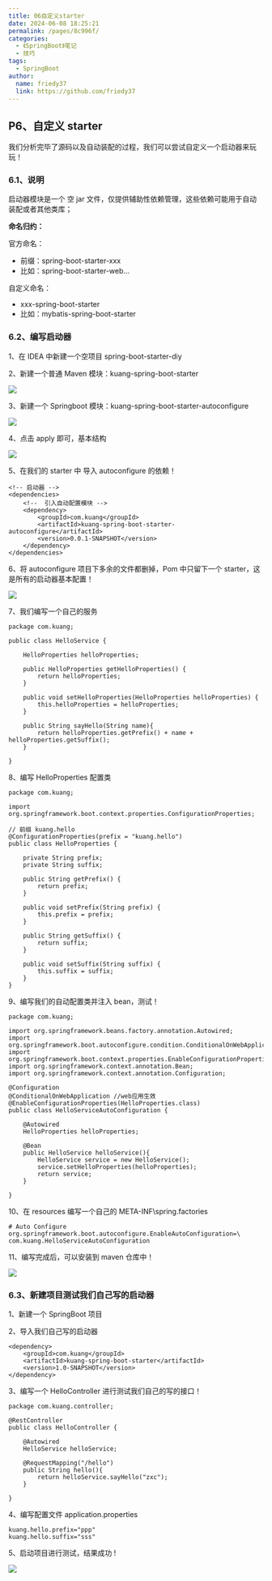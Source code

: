 ```yaml
---
title: 06自定义starter
date: 2024-06-08 18:25:21
permalink: /pages/8c996f/
categories:
  - 《SpringBoot》笔记
  - 技巧
tags:
  - SpringBoot
author: 
  name: friedy37
  link: https://github.com/friedy37
---
```

P6、自定义 starter
--------------

我们分析完毕了源码以及自动装配的过程，我们可以尝试自定义一个启动器来玩玩！

### 6.1、说明

启动器模块是一个 空 jar 文件，仅提供辅助性依赖管理，这些依赖可能用于自动装配或者其他类库；

**命名归约：**

官方命名：

*   前缀：spring-boot-starter-xxx
*   比如：spring-boot-starter-web…

自定义命名：

*   xxx-spring-boot-starter
*   比如：mybatis-spring-boot-starter

### 6.2、编写启动器

1、在 IDEA 中新建一个空项目 spring-boot-starter-diy

2、新建一个普通 Maven 模块：kuang-spring-boot-starter

![](https://img-blog.csdnimg.cn/img_convert/d44e02c69c824e965e9f382a45f213f0.png)

3、新建一个 Springboot 模块：kuang-spring-boot-starter-autoconfigure

![](https://img-blog.csdnimg.cn/img_convert/f279b233d71b9db71501c3163ddf864f.png)

4、点击 apply 即可，基本结构

![](https://img-blog.csdnimg.cn/img_convert/8379323729b14707b65a822888273c89.png)

5、在我们的 starter 中 导入 autoconfigure 的依赖！

```
<!-- 启动器 -->
<dependencies>
    <!--  引入自动配置模块 -->
    <dependency>
        <groupId>com.kuang</groupId>
        <artifactId>kuang-spring-boot-starter-autoconfigure</artifactId>
        <version>0.0.1-SNAPSHOT</version>
    </dependency>
</dependencies>
```

6、将 autoconfigure 项目下多余的文件都删掉，Pom 中只留下一个 starter，这是所有的启动器基本配置！

![](https://img-blog.csdnimg.cn/img_convert/60c00990d63d7eb046ac80ac8577098c.png)

7、我们编写一个自己的服务

```
package com.kuang;

public class HelloService {

    HelloProperties helloProperties;

    public HelloProperties getHelloProperties() {
        return helloProperties;
    }

    public void setHelloProperties(HelloProperties helloProperties) {
        this.helloProperties = helloProperties;
    }

    public String sayHello(String name){
        return helloProperties.getPrefix() + name + helloProperties.getSuffix();
    }

}
```

8、编写 HelloProperties 配置类

```
package com.kuang;

import org.springframework.boot.context.properties.ConfigurationProperties;

// 前缀 kuang.hello
@ConfigurationProperties(prefix = "kuang.hello")
public class HelloProperties {

    private String prefix;
    private String suffix;

    public String getPrefix() {
        return prefix;
    }

    public void setPrefix(String prefix) {
        this.prefix = prefix;
    }

    public String getSuffix() {
        return suffix;
    }

    public void setSuffix(String suffix) {
        this.suffix = suffix;
    }
}
```

9、编写我们的自动配置类并注入 bean，测试！

```
package com.kuang;

import org.springframework.beans.factory.annotation.Autowired;
import org.springframework.boot.autoconfigure.condition.ConditionalOnWebApplication;
import org.springframework.boot.context.properties.EnableConfigurationProperties;
import org.springframework.context.annotation.Bean;
import org.springframework.context.annotation.Configuration;

@Configuration
@ConditionalOnWebApplication //web应用生效
@EnableConfigurationProperties(HelloProperties.class)
public class HelloServiceAutoConfiguration {

    @Autowired
    HelloProperties helloProperties;

    @Bean
    public HelloService helloService(){
        HelloService service = new HelloService();
        service.setHelloProperties(helloProperties);
        return service;
    }

}
```

10、在 resources 编写一个自己的 META-INF\spring.factories

```
# Auto Configure
org.springframework.boot.autoconfigure.EnableAutoConfiguration=\
com.kuang.HelloServiceAutoConfiguration
```

11、编写完成后，可以安装到 maven 仓库中！

![](https://img-blog.csdnimg.cn/img_convert/c8b16b6539eb0447b2fdac72fb6e6980.png)

### 6.3、新建项目测试我们自己写的启动器

1、新建一个 SpringBoot 项目

2、导入我们自己写的启动器

```
<dependency>
    <groupId>com.kuang</groupId>
    <artifactId>kuang-spring-boot-starter</artifactId>
    <version>1.0-SNAPSHOT</version>
</dependency>
```

3、编写一个 HelloController 进行测试我们自己的写的接口！

```
package com.kuang.controller;

@RestController
public class HelloController {

    @Autowired
    HelloService helloService;

    @RequestMapping("/hello")
    public String hello(){
        return helloService.sayHello("zxc");
    }

}
```

4、编写配置文件 application.properties

```
kuang.hello.prefix="ppp"
kuang.hello.suffix="sss"
```

5、启动项目进行测试，结果成功 !

![](https://img-blog.csdnimg.cn/img_convert/5776ffd896b1823a26093d0cf53f5f57.png)

